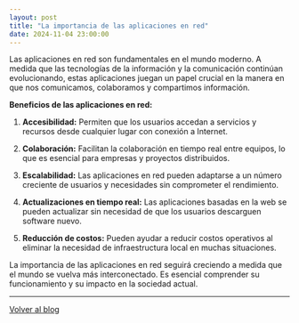 ```yaml
---
layout: post
title: "La importancia de las aplicaciones en red"
date: 2024-11-04 23:00:00
---
```


Las aplicaciones en red son fundamentales en el mundo moderno. A medida que las tecnologías de la información y la comunicación continúan evolucionando, estas aplicaciones juegan un papel crucial en la manera en que nos comunicamos, colaboramos y compartimos información.

**Beneficios de las aplicaciones en red:**

1. **Accesibilidad:** Permiten que los usuarios accedan a servicios y recursos desde cualquier lugar con conexión a Internet.
   
2. **Colaboración:** Facilitan la colaboración en tiempo real entre equipos, lo que es esencial para empresas y proyectos distribuidos.

3. **Escalabilidad:** Las aplicaciones en red pueden adaptarse a un número creciente de usuarios y necesidades sin comprometer el rendimiento.

4. **Actualizaciones en tiempo real:** Las aplicaciones basadas en la web se pueden actualizar sin necesidad de que los usuarios descarguen software nuevo.

5. **Reducción de costos:** Pueden ayudar a reducir costos operativos al eliminar la necesidad de infraestructura local en muchas situaciones.

La importancia de las aplicaciones en red seguirá creciendo a medida que el mundo se vuelva más interconectado. Es esencial comprender su funcionamiento y su impacto en la sociedad actual.

---

[Volver al blog](../../../blog.html)
